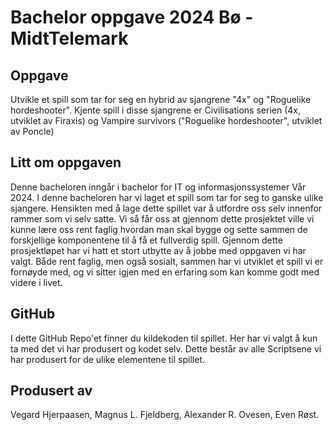 # Bachelor oppgave 2024 Bø - MidtTelemark

## Oppgave
Utvikle et spill som tar for seg en hybrid av sjangrene "4x" og "Roguelike hordeshooter".
Kjente spill i disse sjangrene er Civilisations serien (4x, utviklet av Firaxis) og Vampire survivors ("Roguelike hordeshooter", utviklet av Poncle)

## Litt om oppgaven
Denne bacheloren inngår i bachelor for IT og informasjonssystemer Vår 2024. I denne bacheloren har vi laget et spill som tar for seg to ganske ulike sjangere.
Hensikten med å lage dette spillet var å utfordre oss selv innenfor rammer som vi selv satte. Vi så får oss at gjennom dette prosjektet ville vi kunne lære oss
rent faglig hvordan man skal bygge og sette sammen de forskjellige komponentene til å få et fullverdig spill. Gjennom dette prosjektløpet har vi hatt et stort 
utbytte av å jobbe med oppgaven vi har valgt. Både rent faglig, men også sosialt, sammen har vi utviklet et spill vi er fornøyde med, og vi sitter igjen med en 
erfaring som kan komme godt med videre i livet. 

## GitHub
I dette GitHub Repo'et finner du kildekoden til spillet. Her har vi valgt å kun ta med det vi har produsert og kodet selv.
Dette består av alle Scriptsene vi har produsert for de ulike elementene til spillet.

## Produsert av
Vegard Hjerpaasen, Magnus L. Fjeldberg, Alexander R. Ovesen,  Even Røst.
